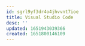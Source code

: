 ```yaml
---
id: sgrl9yf3dr4o4jhvvnt7ioe
title: Visual Studio Code
desc: ''
updated: 1651943039366
created: 1651800146109
---
```


